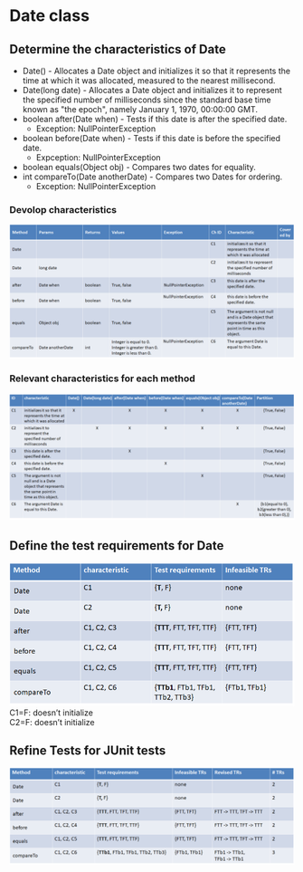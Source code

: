 # Date class

## Determine the characteristics of Date
- Date() - Allocates a Date object and initializes it so that it represents the time at which it was allocated, measured to the nearest millisecond.
- Date(long date) - Allocates a Date object and initializes it to represent the specified number of milliseconds since the standard base time known as "the epoch", namely January 1, 1970, 00:00:00 GMT.
- boolean after(Date when) - Tests if this date is after the specified date.
  - Exception: NullPointerException
- boolean before(Date when) - Tests if this date is before the specified date.
  - Expception: NullPointerException
- boolean equals(Object obj) - Compares two dates for equality.
- int compareTo(Date anotherDate) - Compares two Dates for ordering.
  - Exception: NullPointerException
  
### Devolop characteristics
![Github](images/a.png?raw=true)

### Relevant characteristics for each method
![Github](images/b.png?raw=true)

## Define the test requirements for Date
![Github](images/c.png?raw=true)
C1=F: doesn’t initialize  
C2=F: doesn’t initialize

## Refine Tests for JUnit tests
![Github](images/d.png?raw=true)
